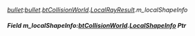 _[bullet](../../modules/bullet/bullet-module.md):[bullet](../../modules/bullet/bullet-module.md).[btCollisionWorld](../../modules/bullet/bullet-btcollisionworld.md).[LocalRayResult](../../modules/bullet/bullet-btcollisionworld-localrayresult.md).m\_localShapeInfo_
##### Field m\_localShapeInfo:[btCollisionWorld](../../modules/bullet/bullet-btcollisionworld.md).[LocalShapeInfo](../../modules/bullet/bullet-btcollisionworld-localshapeinfo.md) Ptr
